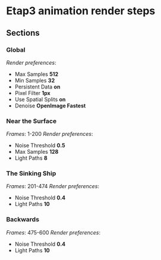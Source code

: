 # Etap3 animation render steps
## Sections
### Global
_Render preferences_:
- Max Samples **512**
- Min Samples **32**
- Persistent Data **on**
- Pixel Filter **1px**
- Use Spatial Splits **on**
- Denoise **OpenImage Fastest**

### Near the Surface
_Frames_: 1-200
_Render preferences_:
- Noise Threshold **0.5**
- Max Samples **128**
- Light Paths **8**

### The Sinking Ship
_Frames_: 201-474
_Render preferences_:
- Noise Threshold **0.4**
- Light Paths **10**

### Backwards
_Frames_: 475-600
_Render preferences_:
- Noise Threshold **0.4**
- Light Paths **10**
